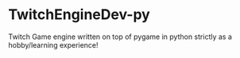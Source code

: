 # TwitchEngineDev-py
Twitch Game engine written on top of pygame in python strictly as a hobby/learning experience!
